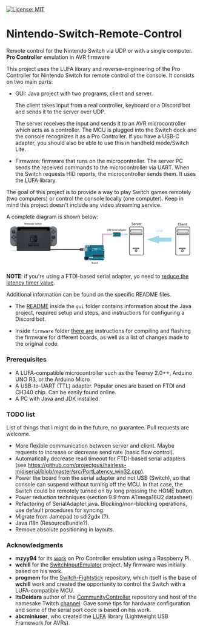 [![License: MIT](https://img.shields.io/badge/License-MIT-yellow.svg)](https://opensource.org/licenses/MIT)

# Nintendo-Switch-Remote-Control

Remote control for the Nintendo Switch via UDP or with a single computer. **Pro Controller** emulation in AVR firmware

This project uses the LUFA library and reverse-engineering of the Pro Controller for Nintendo Switch for remote control of the console. It consists on two main parts:
* GUI: Java project with two programs, client and server.

  The client takes input from a real controller, keyboard or a Discord bot and sends it to the server over UDP.
  
  The server receives the input and sends it to an AVR microcontroller which acts as a controller. The MCU is plugged into the Switch dock and the console recognizes it as a Pro Controller. If you have a USB-C adapter, you should also be able to use this in handheld mode/Switch Lite.
  
* Firmware: firmware that runs on the microcontroller. The server PC sends the received commands to the microcontroller via UART. When the Switch requests HID reports, the microcontroller sends them. It uses the LUFA library.

The goal of this project is to provide a way to play Switch games remotely (two computers) or control the console locally (one computer). Keep in mind this project doesn't include any video streaming service.

A complete diagram is shown below:
![Hardware diagram](/images/diagram.png)

__NOTE__: if you're using a FTDI-based serial adapter, yo need to [reduce the latency timer value](https://projectgus.com/2011/10/notes-on-ftdi-latency-with-arduino/).

Additional information can be found on the specific README files.
* The [README](/gui/README.md) inside the `gui` folder contains information about the Java project, required setup and steps, and instructions for configuring a Discord bot.

* Inside `firmware` folder [there are](/firmware/README.md) instructions for compiling and flashing the firmware for different boards, as well as a list of changes made to the original code.

### Prerequisites
* A LUFA-compatible microcontroller such as the Teensy 2.0++, Arduino UNO R3, or the Arduino Micro
* A USB-to-UART (TTL) adapter. Popular ones are based on FTDI and CH340 chip. Can be easily found online.
* A PC with Java and JDK installed.

### TODO list

List of things that I might do in the future, no guarantee. Pull requests are welcome.

* More flexible communication between server and client. Maybe requests to increase or decrease send rate (basic flow control).
* Automatically decrease read timeout for FTDI-based serial adapters (see https://github.com/projectgus/hairless-midiserial/blob/master/src/PortLatency_win32.cpp).
* Power the board from the serial adapter and not USB (Switch), so that console can suspend without turning off the MCU. In that case, the Switch could be remotely turned on by long pressing the HOME button.
* Power reduction techniques (section 9.9 from ATmega16U2 datasheet).
* Refactoring of SerialAdapter.java. Blocking/non-blocking operations, use default procedures for syncing.
* Migrate from Jamepad to sdl2gdx (?).
* Java i18n (ResourceBundle?).
* Remove absolute positioning in layouts.

### Acknowledgments

* __mzyy94__ for its [work](https://mzyy94.com/blog/2020/03/20/nintendo-switch-pro-controller-usb-gadget/) on Pro Controller emulation using a Raspberry Pi.
* __wchill__ for the [SwitchInputEmulator](https://github.com/wchill/SwitchInputEmulator) project. My firmware was initially based on his work.
* __progmem__ for the [Switch-Fightstick](https://github.com/progmem/Switch-Fightstick) repository, which itself is the base of __wchill__ work and created the opportunity to control the Switch with a LUFA-compatible MCU.
* __ItsDeidara__ author of the [CommunityController](https://github.com/ItsDeidara/CommunityController) repository and host of the namesake Twitch [channel](https://www.twitch.tv/communitycontroller). Gave some tips for hardware configuration and some of the serial port code is based on his work.
* __abcminiuser__, who created the [LUFA](https://github.com/abcminiuser/lufa) library (Lightweight USB Framework for AVRs).
